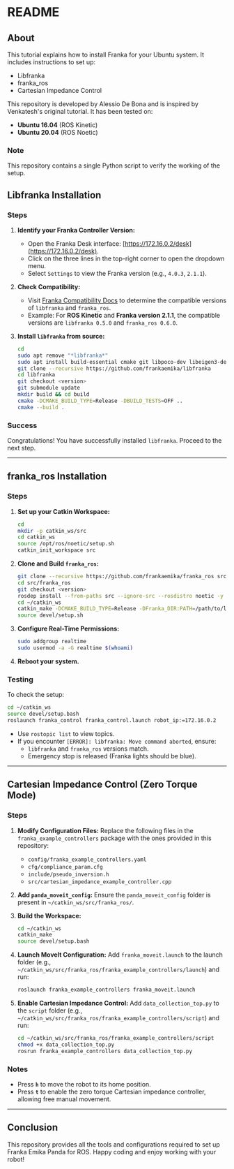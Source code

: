 # README

## About

This tutorial explains how to install Franka for your Ubuntu system. It includes instructions to set up:

- Libfranka
- franka_ros
- Cartesian Impedance Control

This repository is developed by Alessio De Bona and is inspired by Venkatesh's original tutorial. It has been tested on:
- **Ubuntu 16.04** (ROS Kinetic)
- **Ubuntu 20.04** (ROS Noetic)

### Note
This repository contains a single Python script to verify the working of the setup.

## Libfranka Installation

### Steps
1. **Identify your Franka Controller Version:**
   - Open the Franka Desk interface: [https://172.16.0.2/desk](https://172.16.0.2/desk).
   - Click on the three lines in the top-right corner to open the dropdown menu.
   - Select `Settings` to view the Franka version (e.g., `4.0.3`, `2.1.1`).

2. **Check Compatibility:**
   - Visit [Franka Compatibility Docs](https://frankaemika.github.io/docs/compatibility.html) to determine the compatible versions of `libfranka` and `franka_ros`.
   - Example: For **ROS Kinetic** and **Franka version 2.1.1**, the compatible versions are `libfranka 0.5.0` and `franka_ros 0.6.0`.

3. **Install `libfranka` from source:**
   ```bash
   cd
   sudo apt remove "*libfranka*"
   sudo apt install build-essential cmake git libpoco-dev libeigen3-dev
   git clone --recursive https://github.com/frankaemika/libfranka
   cd libfranka
   git checkout <version>
   git submodule update
   mkdir build && cd build
   cmake -DCMAKE_BUILD_TYPE=Release -DBUILD_TESTS=OFF ..
   cmake --build .
   ```

### Success
Congratulations! You have successfully installed `libfranka`. Proceed to the next step.

---

## franka_ros Installation

### Steps
1. **Set up your Catkin Workspace:**
   ```bash
   cd
   mkdir -p catkin_ws/src
   cd catkin_ws
   source /opt/ros/noetic/setup.sh
   catkin_init_workspace src
   ```

2. **Clone and Build `franka_ros`:**
   ```bash
   git clone --recursive https://github.com/frankaemika/franka_ros src/franka_ros
   cd src/franka_ros
   git checkout <version>
   rosdep install --from-paths src --ignore-src --rosdistro noetic -y --skip-keys libfranka
   cd ~/catkin_ws
   catkin_make -DCMAKE_BUILD_TYPE=Release -DFranka_DIR:PATH=/path/to/libfranka/build
   source devel/setup.sh
   ```

3. **Configure Real-Time Permissions:**
   ```bash
   sudo addgroup realtime
   sudo usermod -a -G realtime $(whoami)
   ```

4. **Reboot your system.**

### Testing
To check the setup:
```bash
cd ~/catkin_ws
source devel/setup.bash
roslaunch franka_control franka_control.launch robot_ip:=172.16.0.2
```

- Use `rostopic list` to view topics.
- If you encounter `[ERROR]: libfranka: Move command aborted`, ensure:
  - `libfranka` and `franka_ros` versions match.
  - Emergency stop is released (Franka lights should be blue).

---

## Cartesian Impedance Control (Zero Torque Mode)

### Steps
1. **Modify Configuration Files:**
   Replace the following files in the `franka_example_controllers` package with the ones provided in this repository:
   - `config/franka_example_controllers.yaml`
   - `cfg/compliance_param.cfg`
   - `include/pseudo_inversion.h`
   - `src/cartesian_impedance_example_controller.cpp`

2. **Add `panda_moveit_config`:**
   Ensure the `panda_moveit_config` folder is present in `~/catkin_ws/src/franka_ros/`.

3. **Build the Workspace:**
   ```bash
   cd ~/catkin_ws
   catkin_make
   source devel/setup.bash
   ```

4. **Launch MoveIt Configuration:**
   Add `franka_moveit.launch` to the launch folder (e.g., `~/catkin_ws/src/franka_ros/franka_example_controllers/launch`) and run:
   ```bash
   roslaunch franka_example_controllers franka_moveit.launch
   ```

5. **Enable Cartesian Impedance Control:**
   Add `data_collection_top.py` to the `script` folder (e.g., `~/catkin_ws/src/franka_ros/franka_example_controllers/script`) and run:
   ```bash
   cd ~/catkin_ws/src/franka_ros/franka_example_controllers/script
   chmod +x data_collection_top.py
   rosrun franka_example_controllers data_collection_top.py
   ```

### Notes
- Press **`h`** to move the robot to its home position.
- Press **`t`** to enable the zero torque Cartesian impedance controller, allowing free manual movement.

---

## Conclusion

This repository provides all the tools and configurations required to set up Franka Emika Panda for ROS. Happy coding and enjoy working with your robot!
